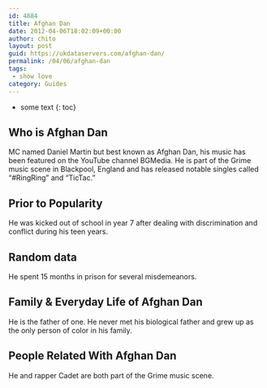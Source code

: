 ```yaml
---
id: 4884
title: Afghan Dan
date: 2012-04-06T18:02:09+00:00
author: chito
layout: post
guid: https://ukdataservers.com/afghan-dan/
permalink: /04/06/afghan-dan
tags:
 - show love
category: Guides
---
```


* some text
{: toc}
          
          
## Who is  Afghan Dan
                  
                  
                  
MC named Daniel Martin but best known as Afghan Dan, his music has been featured on the YouTube channel BGMedia. He is part of the Grime music scene in Blackpool, England and has released notable singles called &#8220;#RingRing&#8221; and &#8220;TicTac.&#8221; 
                  
                
                
                
## Prior to Popularity 
                  
                  
                  
He was kicked out of school in year 7 after dealing with discrimination and conflict during his teen years. 
                  
                
                
                
## Random data 
                  
                  
                  
He spent 15 months in prison for several misdemeanors. 
                  
                
                
                
## Family & Everyday Life of Afghan Dan
                  
                  
                  
He is the father of one. He never met his biological father and grew up as the only person of color in his family. 
                  
                
                
                
## People Related With  Afghan Dan
                  
                  
                  
He and rapper Cadet are both part of the Grime music scene. 
                  
                
              
            
          
          
          
    
    
  
